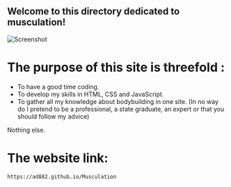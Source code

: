 ## Welcome to this directory dedicated to musculation!


![Screenshot](muscu/Schwarzy.jpg)

# The purpose of this site is threefold :
- To have a good time coding.
- To develop my skills in HTML, CSS and JavaScript.
- To gather all my knowledge about bodybuilding in one site.
(In no way do I pretend to be a professional, a state graduate, an expert or that you should follow my advice)

Nothing else.

# The website link: 
    https://ad882.github.io/Musculation
